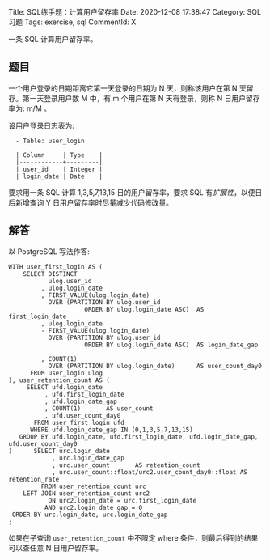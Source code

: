 Title: SQL练手题：计算用户留存率
Date: 2020-12-08 17:38:47
Category: SQL习题
Tags: exercise, sql
CommentId: X


一条 SQL 计算用户留存率。

## 题目

一个用户登录的日期距离它第一天登录的日期为 N 天，则称该用户在第 N 天留存。第一天登录用户数 M 中，有 m 个用户在第 N 天有登录，则称 N 日用户留存率为: m/M 。

<!-- PELICAN_END_SUMMARY -->


设用户登录日志表为:

```vim
  - Table: user_login

  | Column     | Type    |
  |------------+---------|
  | user_id    | Integer |
  | login_date | Date    |

```

要求用一条 SQL 计算 1,3,5,7,13,15 日的用户留存率，要求 SQL 有<em class="emp-text">扩展性</em>，以便日后新增查询 Y 日用户留存率时尽量减少代码修改量。


## 解答

以 PostgreSQL 写法作答:

```pgsql
WITH user_first_login AS (
    SELECT DISTINCT
           ulog.user_id
         , ulog.login_date
         , FIRST_VALUE(ulog.login_date)
           OVER (PARTITION BY ulog.user_id
                     ORDER BY ulog.login_date ASC)  AS first_login_date
         , ulog.login_date
         - FIRST_VALUE(ulog.login_date)
           OVER (PARTITION BY ulog.user_id
                     ORDER BY ulog.login_date ASC)  AS login_date_gap
        
         , COUNT(1)
           OVER (PARTITION BY ulog.login_date)      AS user_count_day0
      FROM user_login ulog
), user_retention_count AS (
     SELECT ufd.login_date
          , ufd.first_login_date
          , ufd.login_date_gap
          , COUNT(1)       AS user_count
          , ufd.user_count_day0
       FROM user_first_login ufd
      WHERE ufd.login_date_gap IN (0,1,3,5,7,13,15)
   GROUP BY ufd.login_date, ufd.first_login_date, ufd.login_date_gap, ufd.user_count_day0
)      SELECT urc.login_date
            , urc.login_date_gap
            , urc.user_count       AS retention_count
            , urc.user_count::float/urc2.user_count_day0::float AS retention_rate
         FROM user_retention_count urc
    LEFT JOIN user_retention_count urc2
           ON urc2.login_date = urc.first_login_date
          AND urc2.login_date_gap = 0
 ORDER BY urc.login_date, urc.login_date_gap
;

```

如果在子查询 `user_retention_count` 中不限定 where 条件，则最后得到的结果可以查任意 N 日用户留存率。
